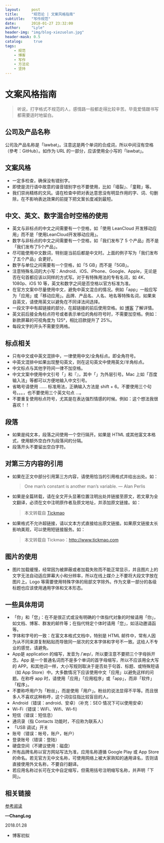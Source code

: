 ```yaml
---
layout:     post
title:      "规范论 | 文案风格指南"
subtitle:   "写作规范"
date:       2018-01-27 23:32:00
author:     "Lyle"
header-img: "img/blog-xiezuolun.jpg"
header-mask: 0.5
catalog:     true
tags:
    - 规范
    - 博客
    - 写作
    - 方法论
    - 坚持
---
```


# 文案风格指南

> 听说，打字格式不规范的人，感情路一般都走得比较辛苦。毕竟爱情跟书写都需要适时地留白。

## 公司及产品名称

公司及产品名称是「lawbat」。注意这是两个单词的合成词，所以中间沒有空格（參考：GitHub）。如作为 URL 的一部分，应该使用全小写的「lawbat」。

## 文案风格

- 一定多检查，确保没有错别字。
- 即使是流行语中故意的谐音错别字也不要使用，比如「墙裂」、「童鞋」等。
- 我们崇尚精练的文风。请在检查中把对表达意思没有明显作用的字、词、句删除，在不影响表达效果的前提下把文案长度减到最短。

## 中文、英文、数字混合时空格的使用

- 英文与非标点的中文之间需要有一个空格，如「使用 LeanCloud 开发移动应用」而不是「使用LeanCloud开发移动应用」。
- 数字与非标点的中文之间需要有一个空格，如「我们发布了 5 个产品」而不是「我们发布了5个产品」。
- 尽可能使用中文数词，特别是当前后都是中文时。上面的例子写为「我们发布了五个产品」会更好。
- 数字与单位之间需要有一个空格，如「5 GB」而不是「5GB」。
- 注意特殊名词的大小写：Android、iOS、iPhone、Google、Apple，无论是否在句首都应该以同样的方式写。对于有特殊用法的专有名词，如 4K、1080p、iOS 10 等，英文和数字之间是否空格以官方标准为准。
- 在官方文案中尽量使用中文，避免中英文混合的情况。例如「app」一般应写为「应用」或「移动应用」。品牌、产品名、人名、地名等特殊名词，如果来自英文，请使用英文以避免在不同译法间选择。
- 一段文字中有超链接的部分，在超链接的前后使用空格。如  [博客](https://www.tickimao.com) 了解详情。
- 英文前后接全角标点符号或者表示单位的角标符号时，不需要加空格。例如：新款屏幕的可视角度为 125°，相比旧款提升了 25%。
- 每段文字的开头不需要空两格。

## 标点相关

- 只有中文或中英文混排中，一律使用中文/全角标点。即全角符号。
- 中英文混排中如果出现整句英文，则在这句英文中使用英文/半角标点。
- 中文标点与其他字符间一律不加空格。
- 中文文案中使用中文引号「」和『』，其中「」为外层引号。Mac 上如「百度输入法」等都可以方便地输入中文引号。
-  省略号请使用 …… 标准用法，正确输入方法是 shift + 6。不要使用三个句号。。。，也不要使用三个英文句点 ...。
- 不要重复使用标点符号，尤其是在表达强烈情感的时候。例如：这个想法我很喜欢！！

## 段落

- 如果是纯文本，段落之间使用一个空行隔开。如果是 HTML 或其他富文本格式，使用额外空白作为段落间的分隔。
- 段落开头不要留出空白字符。

## 对第三方内容的引用

- 如果在正文中部分引用第三方内容，请使用恰当的引用格式并给出出处。如：

  > One man’s constant is another man’s variable. — Alan Perlis

- 如果是全篇转载，请在全文开头显著位置注明出处并链接至原文，若文章为全文翻译，必须在文中注明原作者及原文地址，并添加原文链接。如：

  > 本文转载自 [Tickmao](https://www.tickmao.com/)

- 如果格式不允许超链接，请以文本方式直接给出原文链接。如果原文链接太长影响美观，可以使用短链接服务。如：

  > 本文转载自 Tickmao：http://www.tickmao.com

## 图片的使用

- 图片加载缓慢，经常因为被屏蔽或者加载失败而不能正常显示，并且图片上的文字无法自动适应屏幕大小和分辨率，所以在线上媒介上不要将大段文字放在图片上。Logo 等需要使用特殊字体的局部文字除外。作为文章一部分的各级标题也应该使用通用字体和文本形态。

## 一些具体用词

- 「你」和「您」：在不是很正式或没有明确的个体指代对象的时候请用「你」，如文档、博客、群发的邮件等；在指代特定个体时请用「您」，如活动邀请函等。
- 字体和字号的一致：在富文本格式文档中，特别是 HTML 邮件中，常有人因为从不同来源复制粘贴而导致同一层次的文本字体和字号不一致。这给人不专业的感觉，请避免。
- App是 application 的缩写，发音为 /ˈæp/，所以要注意不要把三个字母拆开念。App 是一个普通名词而不是多个单词的首字母缩写，所以不应该用全大写的 APP。和其他词一样，大小写规则取决于是否处于句首、标题、或特殊短语（如 App Store）中。大多数情况下应该使用中文「应用」以避免这样的问题。在称呼
  app 时，请使用「应用」「应用程序」或「app」，而非「软件」「程序」。
- 不要称呼用户为「粉丝」，而是使用「用户」。粉丝的说法显得不平等。而且很多人不喜欢这种称呼，这个词往往指比较盲目的人。
- Android（错误：android、安卓）（补充：SEO 情况下可以使用安卓）
- Wi-Fi（错误：WiFi、Wifi、Wi-fi）
- 短信（错误：短信息）
- 通讯录（指 Contacts 功能时，不应称为联系人）
- 「USB 调试」开关
- 账号（错误：帐号，账户，帐户）
- 登录账号（错误：登陆）
- 硬盘空间（不建议使用：磁盘）
- 所有品牌名称以官方网站写法为准，应用名称遵循 Google Play 或 App Store 的命名。若无官方无中文名称，可使用网络上被大家熟知的通用译名，否则请直接使用外文名称，不要自行翻译。
- 若应用名称过长可在文中自定缩写，但需用括号注明缩写名称，并声明「下同」。

## 相关链接

[参考阅读](https://open.leancloud.cn/copywriting-style-guide.html)

**—ChangLog**

2018.01.28

* 博客初拟
